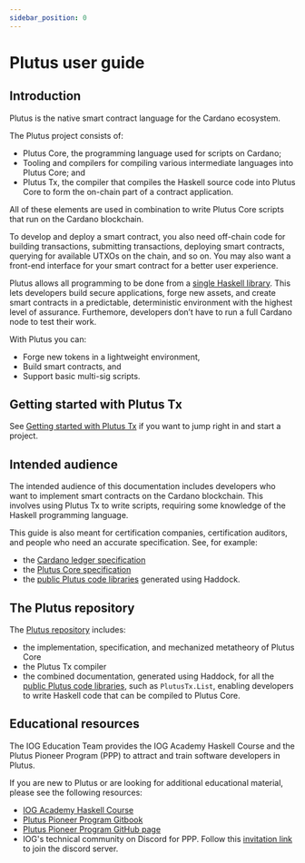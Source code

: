 ```yaml
---
sidebar_position: 0
---
```


# Plutus user guide

## Introduction

Plutus is the native smart contract language for the Cardano ecosystem. 

The Plutus project consists of: 
- Plutus Core, the programming language used for scripts on Cardano; 
- Tooling and compilers for compiling various intermediate languages into Plutus Core; and 
- Plutus Tx, the compiler that compiles the Haskell source code into Plutus Core to form the on-chain part of a contract application. 

All of these elements are used in combination to write Plutus Core scripts that run on the Cardano blockchain.

To develop and deploy a smart contract, you also need off-chain code for building transactions, submitting transactions, deploying smart contracts, querying for available UTXOs on the chain, and so on. You may also want a front-end interface for your smart contract for a better user experience. 

Plutus allows all programming to be done from a [single Haskell library](https://intersectmbo.github.io/plutus/haddock/latest). This lets developers build secure applications, forge new assets, and create smart contracts in a predictable, deterministic environment with the highest level of assurance. Furthemore, developers don’t have to run a full Cardano node to test their work. 

With Plutus you can:

- Forge new tokens in a lightweight environment,
- Build smart contracts, and
- Support basic multi-sig scripts.

## Getting started with Plutus Tx
See [Getting started with Plutus Tx](getting-started-plutus-tx.md) if you want to jump right in and start a project. 

## Intended audience

The intended audience of this documentation includes developers who want to implement smart contracts on the Cardano blockchain. 
This involves using Plutus Tx to write scripts, requiring some knowledge of the Haskell programming language.

This guide is also meant for certification companies, certification auditors, and people who need an accurate specification. 
See, for example:

- the [Cardano ledger specification](https://github.com/IntersectMBO/cardano-ledger#cardano-ledger)
- the [Plutus Core specification](https://github.com/IntersectMBO/plutus#specifications-and-design)
- the [public Plutus code libraries](https://intersectmbo.github.io/plutus/haddock/latest) generated using Haddock. 

## The Plutus repository

The [Plutus repository](https://github.com/IntersectMBO/plutus) includes: 

* the implementation, specification, and mechanized metatheory of Plutus Core 
* the Plutus Tx compiler 
* the combined documentation, generated using Haddock, for all the [public Plutus code libraries](https://intersectmbo.github.io/plutus/haddock/latest), such as `PlutusTx.List`, enabling developers to write Haskell code that can be compiled to Plutus Core.

## Educational resources

The IOG Education Team provides the IOG Academy Haskell Course and the Plutus Pioneer Program (PPP) to attract and train software developers in Plutus. 

If you are new to Plutus or are looking for additional educational material, please see the following resources: 

- [IOG Academy Haskell Course](https://www.youtube.com/playlist?list=PLNEK_Ejlx3x1D9Vq5kqeC3ZDEP7in4dqb)
- [Plutus Pioneer Program Gitbook](https://iog-academy.gitbook.io/plutus-pioneers-program-fourth-cohort/)
- [Plutus Pioneer Program GitHub page](https://github.com/input-output-hk/plutus-pioneer-program)
- IOG's technical community on Discord for PPP. Follow this [invitation link](https://iohk.us20.list-manage.com/track/click?u=26d3b656ecc43aa6f3063eaed&id=46c99986ab&e=6489217014) to join the discord server.
